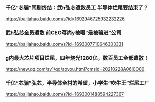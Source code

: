 ### 千亿“芯骗”闹剧终结：武h弘芯遣散员工 半导体烂尾要结束了？
https://baijiahao.baidu.com/s?id=1692946725932232226

### 武h弘芯全员遣散 前CEO蒋尚y被曝“是被骗进”公司
https://baijiahao.baidu.com/s?id=1693007710646303331

### g内最大芯片项目烂尾，四年烧光1280亿，数百员工全部遣散！
https://new.qq.com/sv1/qd/aoyou.html?cmsid=20210228A06I0O00

### 千亿“芯骗”弘芯，半导体全村的希望，小学生“吹牛王”烂尾工厂
https://baijiahao.baidu.com/s?id=1693001488594227367
